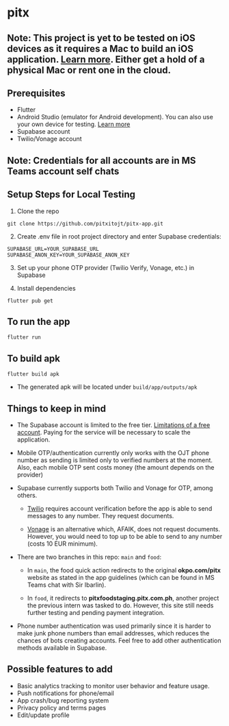 # pitx

## Note: This project is yet to be tested on iOS devices as it requires a Mac to build an iOS application. [Learn more](https://docs.flutter.dev/get-started/install/macos/mobile-ios). Either get a hold of a physical Mac or rent one in the cloud.

## Prerequisites

- Flutter
- Android Studio (emulator for Android development). You can also use your own device for testing. [Learn more](https://docs.flutter.dev/platform-integration/android/setup#set-up-devices)
- Supabase account
- Twilio/Vonage account

## Note: Credentials for all accounts are in MS Teams account self chats

## Setup Steps for Local Testing

1. Clone the repo

```
git clone https://github.com/pitxitojt/pitx-app.git
```

2. Create .env file in root project directory and enter Supabase credentials:

```
SUPABASE_URL=YOUR_SUPABASE_URL
SUPABASE_ANON_KEY=YOUR_SUPABASE_ANON_KEY
```

3. Set up your phone OTP provider (Twilio Verify, Vonage, etc.) in Supabase

4. Install dependencies

```
flutter pub get
```

## To run the app

```
flutter run
```

## To build apk

```
flutter build apk
```

- The generated apk will be located under `build/app/outputs/apk`

## Things to keep in mind

- The Supabase account is limited to the free tier. [Limitations of a free account](https://supabase.com/pricing). Paying for the service will be necessary to scale the application.
- Mobile OTP/authentication currently only works with the OJT phone number as sending is limited only to verified numbers at the moment. Also, each mobile OTP sent costs money (the amount depends on the provider)

- Supabase currently supports both Twilio and Vonage for OTP, among others.

  - [Twilio](https://console.twilio.com/) requires account verification before the app is able to send messages to any number. They request documents.

  - [Vonage](https://dashboard.nexmo.com/) is an alternative which, AFAIK, does not request documents. However, you would need to top up to be able to send to any number (costs 10 EUR minimum).

- There are two branches in this repo: `main` and `food`:

  - In `main`, the food quick action redirects to the original **okpo.com/pitx** website as stated in the app guidelines (which can be found in MS Teams chat with Sir Ibarlin).

  - In `food`, it redirects to **pitxfoodstaging.pitx.com.ph**, another project the previous intern was tasked to do. However, this site still needs further testing and pending payment integration.

- Phone number authentication was used primarily since it is harder to make junk phone numbers than email addresses, which reduces the chances of bots creating accounts. Feel free to add other authentication methods available in Supabase.

## Possible features to add

- Basic analytics tracking to monitor user behavior and feature usage.
- Push notifications for phone/email
- App crash/bug reporting system
- Privacy policy and terms pages
- Edit/update profile
